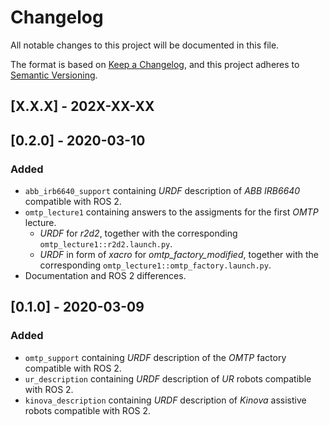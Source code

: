 # Changelog
All notable changes to this project will be documented in this file.

The format is based on [Keep a Changelog](https://keepachangelog.com/en/1.0.0),
and this project adheres to [Semantic Versioning](https://semver.org/spec/v2.0.0.html).

## [X.X.X] - 202X-XX-XX


## [0.2.0] - 2020-03-10
### Added
- `abb_irb6640_support` containing *URDF* description of *ABB IRB6640* compatible with ROS 2.
- `omtp_lecture1` containing answers to the assigments for the first *OMTP* lecture.
  - *URDF* for *r2d2*, together with the corresponding `omtp_lecture1::r2d2.launch.py`.
  - *URDF* in form of *xacro* for *omtp_factory_modified*, together with the corresponding `omtp_lecture1::omtp_factory.launch.py`.
- Documentation and ROS 2 differences.

## [0.1.0] - 2020-03-09
### Added
- `omtp_support` containing *URDF* description of the *OMTP* factory compatible with ROS 2.
- `ur_description` containing *URDF* description of *UR* robots compatible with ROS 2.
- `kinova_description` containing *URDF* description of *Kinova* assistive robots compatible with ROS 2.
